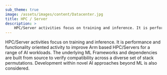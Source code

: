 ```yaml
---
sub_theme: true
image: /assets/images/content/Datacenter.jpg
title: HPC / Server
description: >
    HPC/Server activities focus on training and inference. It is performance and functionality oriented activity to improve Arm based HPC/Servers for a range of AI workloads...
---
```

HPC/Server activities focus on training and inference. It is performance and functionality oriented activity to improve Arm based HPC/Servers for a range of AI workloads. The underlying ML Frameworks and dependencies are built from source to verify compatibility across a diverse set of stack permutations. Development within novel AI approaches beyond ML is also considered.

